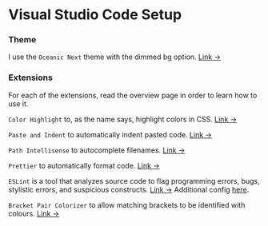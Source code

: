 # Visual Studio Code Setup

### Theme

I use the `Oceanic Next` theme with the dimmed bg option. [Link &rarr;](https://marketplace.visualstudio.com/items?itemName=naumovs.theme-oceanicnext)

### Extensions

For each of the extensions, read the overview page in order to learn how to use it.

`Color Highlight` to, as the name says, highlight colors in CSS. [Link &rarr;](https://marketplace.visualstudio.com/items?itemName=naumovs.color-highlight)

`Paste and Indent` to automatically indent pasted code. [Link &rarr;](https://marketplace.visualstudio.com/items?itemName=Rubymaniac.vscode-paste-and-indent)

`Path Intellisense` to autocomplete filenames. [Link &rarr;](https://marketplace.visualstudio.com/items?itemName=christian-kohler.path-intellisense)

`Prettier` to automatically format code. [Link &rarr;](https://marketplace.visualstudio.com/items?itemName=esbenp.prettier-vscode)

`ESLint` is a tool that analyzes source code to flag programming errors, bugs, stylistic errors, and suspicious constructs. [Link &rarr;](https://marketplace.visualstudio.com/items?itemName=dbaeumer.vscode-eslint) Additional config [here](https://github.com/ohsenyth/eslint-config-standard).

`Bracket Pair Colorizer` to allow matching brackets to be identified with colours. [Link &rarr;](https://marketplace.visualstudio.com/items?itemName=CoenraadS.bracket-pair-colorizer)
